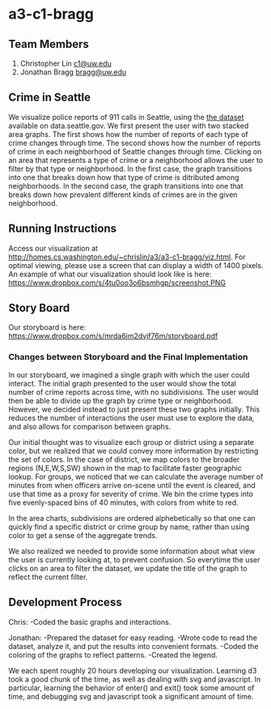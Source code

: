 a3-c1-bragg
===============

## Team Members

1. Christopher Lin c1@uw.edu
2. Jonathan Bragg bragg@uw.edu

## Crime in Seattle

We visualize police reports of 911 calls in Seattle, using the <a href="https://data.seattle.gov/Public-Safety/Seattle-Police-Department-911-Incident-Response/3k2p-39jp">the dataset</a> available on data.seattle.gov. We first present the user with two stacked area graphs. The first shows how the number of reports of each type of crime changes through time. The second shows how the number of reports of crime in each neighborhood of Seattle changes through time. Clicking on an area that represents a type of crime or a neighborhood allows the user to filter by that type or neighborhood. In the first case, the graph transitions into one that breaks down how that type of crime is ditributed among neighborhoods. In the second case, the graph transitions into one that breaks down how prevalent different kinds of crimes are in the given neighborhood.


## Running Instructions


Access our visualization at http://homes.cs.washington.edu/~chrislin/a3/a3-c1-bragg/viz.html. For optimal viewing, please use a screen that can display a width of 1400 pixels. An example of what our visualization should look like is here:  https://www.dropbox.com/s/4tu0oo3o6bsmhgp/screenshot.PNG


## Story Board

Our storyboard is here: https://www.dropbox.com/s/mrda6im2dvjf76m/storyboard.pdf

### Changes between Storyboard and the Final Implementation

In our storyboard, we imagined a single graph with which the user could interact. The initial graph presented to the user would show the total number of crime reports across time, with no subdivisions. The user would then be able to divide up the graph by crime type or neighborhood. However, we decided instead to just present these two graphs initially. This reduces the number of interactions the user must use to explore the data, and also allows for comparison between graphs. 

Our initial thought was to visualize each group or district using a separate color, but we realized that we could convey more information by restricting the set of colors. In the case of district, we map colors to the broader regions (N,E,W,S,SW) shown in the map to facilitate faster geographic lookup. For groups, we noticed that we can calculate the average number of minutes from when officers arrive on-scene until the event is cleared, and use that time as a proxy for severity of crime. We bin the crime types into five evenly-spaced bins of 40 minutes, with colors from white to red.

In the area charts, subdivisions are ordered alphebetically so that one can quickly find a specific district or crime group by name, rather than using color to get a sense of the aggregate trends.

We also realized we needed to provide some information about what view the user is currently looking at, to prevent confusion. So everytime the user clicks on an area to filter the dataset, we update the title of the graph to reflect the current filter.


## Development Process

Chris:
  -Coded the basic graphs and interactions.
  
Jonathan:
  -Prepared the dataset for easy reading.
  -Wrote code to read the dataset, analyze it, and put the results into convenient formats. 
  -Coded the coloring of the graphs to reflect patterns.
  -Created the legend.

 
We each spent roughly 20 hours developing our visualization. Learning d3 took a good chunk of the time, as well as dealing with svg and javascript. In particular, learning the behavior of enter() and exit() took some amount of time, and debugging svg and javascript took a significant amount of time.

